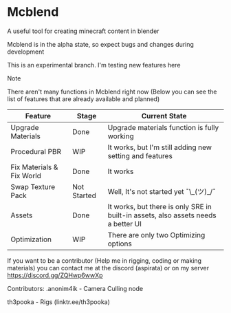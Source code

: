 # Mcblend
A useful tool for creating minecraft content in blender

Mcblend is in the alpha state, so expect bugs and changes during development

This is an experimental branch. I'm testing new features here

> [!NOTE]
> There aren't many functions in Mcblend right now (Below you can see the list of features that are already available and planned)


| Feature | Stage | Current State |
| --- | --- | --- |
| Upgrade Materials | Done | Upgrade materials function is fully working |
| Procedural PBR | WIP | It works, but I'm still adding new setting and features |
| Fix Materials & Fix World | Done | It works |
| Swap Texture Pack | Not Started | Well, It's not started yet ¯\\\_(ツ)\_/¯ |
| Assets | Done | It works, but there is only SRE in built-in assets, also assets needs a better UI |
| Optimization | WIP | There are only two Optimizing options |

If you want to be a contributor (Help me in rigging, coding or making materials) you can contact me at the discord (aspirata) or on my server https://discord.gg/ZQHwp6wwXp

Contributors:
.anonim4ik - Camera Culling node

th3pooka - Rigs (linktr.ee/th3pooka)

